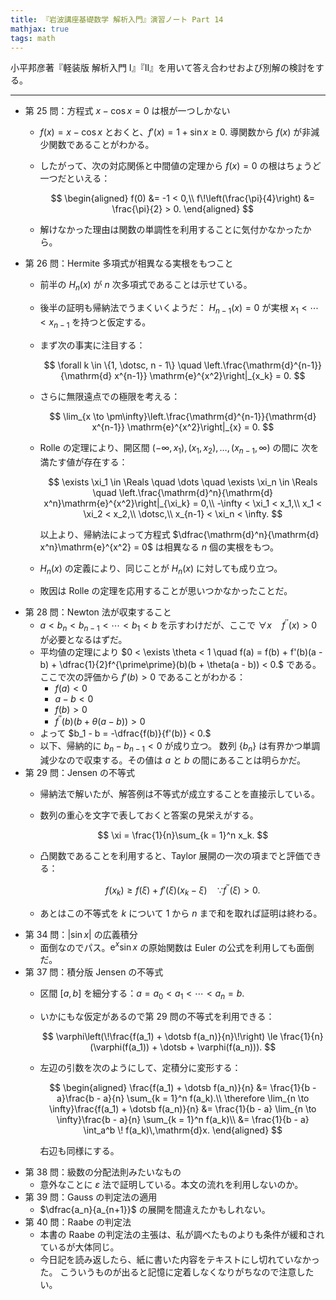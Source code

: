 ```yaml
---
title: 『岩波講座基礎数学 解析入門』演習ノート Part 14
mathjax: true
tags: math
---
```


小平邦彦著『軽装版 解析入門 I』『II』を用いて答え合わせおよび別解の検討をする。

----

* 第 25 問：方程式 $x - \cos x = 0$ は根が一つしかない
  * $f(x) = x - \cos x$ とおくと、$f'(x) = 1 + \sin x \ge 0.$ 導関数から $f(x)$ が非減少関数であることがわかる。
  * したがって、次の対応関係と中間値の定理から $f(x) = 0$ の根はちょうど一つだといえる：

    $$
    \begin{aligned}
    f(0) &= -1 < 0,\\
    f\!\left(\frac{\pi}{4}\right) &= \frac{\pi}{2} > 0.
    \end{aligned}
    $$

  * 解けなかった理由は関数の単調性を利用することに気付かなかったから。
* 第 26 問：Hermite 多項式が相異なる実根をもつこと
  * 前半の $H_n(x)$ が $n$ 次多項式であることは示せている。
  * 後半の証明も帰納法でうまくいくようだ：
    $H_{n-1}(x) = 0$ が実根 $x_1 < \dotsb < x_{n-1}$ を持つと仮定する。
  * まず次の事実に注目する：

    $$
    \forall k \in \{1, \dotsc, n - 1\} \quad
    \left.\frac{\mathrm{d}^{n-1}}{\mathrm{d} x^{n-1}} \mathrm{e}^{x^2}\right|_{x_k} = 0.
    $$

  * さらに無限遠点での極限を考える：

    $$
    \lim_{x \to \pm\infty}\left.\frac{\mathrm{d}^{n-1}}{\mathrm{d} x^{n-1}} \mathrm{e}^{x^2}\right|_{x} = 0.
    $$

  * Rolle の定理により、開区間 ${(-\infty, x_1)}, {(x_1, x_2)}, \dotsc, {(x_{n-1}, \infty)}$ の間に
    次を満たす値が存在する：

    $$
    \exists \xi_1 \in \Reals \quad
    \dots \quad
    \exists \xi_n \in \Reals \quad
    \left.\frac{\mathrm{d}^n}{\mathrm{d} x^n}\mathrm{e}^{x^2}\right|_{\xi_k} = 0,\\
    -\infty < \xi_1 < x_1,\\
    x_1 < \xi_2 < x_2,\\
    \dotsc,\\
    x_{n-1} < \xi_n < \infty.
    $$

    以上より、帰納法によって方程式 $\dfrac{\mathrm{d}^n}{\mathrm{d} x^n}\mathrm{e}^{x^2} = 0$ は相異なる $n$ 個の実根をもつ。
  * $H_n(x)$ の定義により、同じことが $H_n(x)$ に対しても成り立つ。
  * 敗因は Rolle の定理を応用することが思いつかなかったことだ。
* 第 28 問：Newton 法が収束すること
  * $a < b_n < b_{n-1} < \dotsb < b_1 < b$ を示すわけだが、ここで $\forall x \quad f^{\prime\prime}(x) > 0$ が必要となるはずだ。
  * 平均値の定理により
    $0 < \exists \theta < 1 \quad f(a) = f(b) + f'(b)(a - b) + \dfrac{1}{2}f^{\prime\prime}(b)(b + \theta(a - b)) < 0.$
    である。ここで次の評価から $f'(b) > 0$ であることがわかる：
    * $f(a) < 0$
    * $a - b < 0$
    * $f(b) > 0$
    * $f^{\prime\prime}(b)(b + \theta(a - b)) > 0$
  * よって $b_1 - b = -\dfrac{f(b)}{f'(b)} < 0.$
  * 以下、帰納的に $b_n - b_{n-1} < 0$ が成り立つ。
    数列 $\lbrace b_n\rbrace$ は有界かつ単調減少なので収束する。その値は $a$ と $b$ の間にあることは明らかだ。
* 第 29 問：Jensen の不等式
  * 帰納法で解いたが、解答例は不等式が成立することを直接示している。
  * 数列の重心を文字で表しておくと答案の見栄えがする。

    $$
    \xi = \frac{1}{n}\sum_{k = 1}^n x_k.
    $$

  * 凸関数であることを利用すると、Taylor 展開の一次の項までと評価できる：

    $$
    f(x_k) \ge f(\xi) + f'(\xi)(x_k - \xi)\quad\because f^{\prime\prime}(\xi) > 0.
    $$

  * あとはこの不等式を $k$ について $1$ から $n$ まで和を取れば証明は終わる。
* 第 34 問：${\vert\sin x\vert}$ の広義積分
  * 面倒なのでパス。$\mathrm{e}^x \sin x$ の原始関数は Euler の公式を利用しても面倒だ。
* 第 37 問：積分版 Jensen の不等式
  * 区間 ${[a, b]}$ を細分する：$a = a_0 < a_1 < \dotsb < a_n = b.$
  * いかにもな仮定があるので第 29 問の不等式を利用できる：

    $$
    \varphi\left(\!\frac{f(a_1) + \dotsb f(a_n)}{n}\!\right)
    \le \frac{1}{n}(\varphi(f(a_1)) + \dotsb + \varphi(f(a_n))).
    $$

  * 左辺の引数を次のようにして、定積分に変形する：

    $$
    \begin{aligned}
    \frac{f(a_1) + \dotsb f(a_n)}{n}
    &= \frac{1}{b - a}\frac{b - a}{n} \sum_{k = 1}^n f(a_k).\\
    \therefore \lim_{n \to \infty}\frac{f(a_1) + \dotsb f(a_n)}{n}
    &= \frac{1}{b - a} \lim_{n \to \infty}\frac{b - a}{n} \sum_{k = 1}^n f(a_k)\\
    &= \frac{1}{b - a} \int_a^b \! f(a_k)\,\mathrm{d}x.
    \end{aligned}
    $$

    右辺も同様にする。
* 第 38 問：級数の分配法則みたいなもの
  * 意外なことに $\varepsilon$ 法で証明している。本文の流れを利用しないのか。
* 第 39 問：Gauss の判定法の適用
  * $\dfrac{a_n}{a_{n+1}}$ の展開を間違えたかもしれない。
* 第 40 問：Raabe の判定法
  * 本書の Raabe の判定法の主張は、私が調べたものよりも条件が緩和されているが大体同じ。
  * 今日記を読み返したら、紙に書いた内容をテキストにし切れていなかった。
    こういうものが出ると記憶に定着しなくなりがちなので注意したい。

